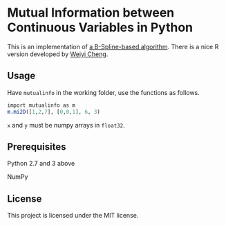 Mutual Information between Continuous Variables in Python
====

This is an implementation of [a B-Spline-based algorithm](https://bmcbioinformatics.biomedcentral.com/articles/10.1186/1471-2105-5-118). There is a nice R version developed by [Weiyi Cheng](https://github.com/weiyi-bitw/cafr).

## Usage ##

Have `mutualinfo` in the working folder, use the functions as follows.

```r
import mutualinfo as m
m.mi2D([1,2,7], [0,0,1], 6, 3)
```

`x` and `y` must be numpy arrays in `float32`.

## Prerequisites ##

Python 2.7 and 3 above 

NumPy

## License ##

This project is licensed under the MIT license.
